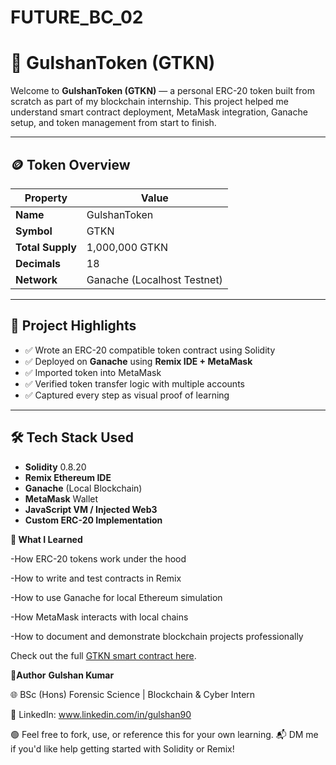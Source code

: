 # FUTURE_BC_02

# 💠 GulshanToken (GTKN)

Welcome to **GulshanToken (GTKN)** — a personal ERC-20 token built from scratch as part of my blockchain internship. This project helped me understand smart contract deployment, MetaMask integration, Ganache setup, and token management from start to finish.

---

## 🪙 Token Overview

| Property        | Value                        |
|----------------|------------------------------|
| **Name**        | GulshanToken                 |
| **Symbol**      | GTKN                         |
| **Total Supply**| 1,000,000 GTKN               |
| **Decimals**    | 18                           |
| **Network**     | Ganache (Localhost Testnet)  |

---

## 🚀 Project Highlights

- ✅ Wrote an ERC-20 compatible token contract using Solidity
- ✅ Deployed on **Ganache** using **Remix IDE + MetaMask**
- ✅ Imported token into MetaMask
- ✅ Verified token transfer logic with multiple accounts
- ✅ Captured every step as visual proof of learning

---

## 🛠 Tech Stack Used

- **Solidity** 0.8.20
- **Remix Ethereum IDE**
- **Ganache** (Local Blockchain)
- **MetaMask** Wallet
- **JavaScript VM / Injected Web3**
- **Custom ERC-20 Implementation**

**🧠 What I Learned**

-How ERC-20 tokens work under the hood

-How to write and test contracts in Remix

-How to use Ganache for local Ethereum simulation

-How MetaMask interacts with local chains

-How to document and demonstrate blockchain projects professionally

Check out the full [GTKN smart contract here](https://github.com/0xsherlocks/FUTURE_BC_02).


**📎Author**
**Gulshan Kumar**

🌐 BSc (Hons) Forensic Science | Blockchain & Cyber Intern

🔗 LinkedIn: www.linkedin.com/in/gulshan90


🟢 Feel free to fork, use, or reference this for your own learning.
📬 DM me if you'd like help getting started with Solidity or Remix!

